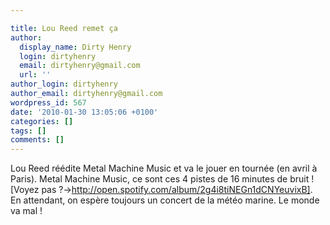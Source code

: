 ```yaml
---

title: Lou Reed remet ça
author:
  display_name: Dirty Henry
  login: dirtyhenry
  email: dirtyhenry@gmail.com
  url: ''
author_login: dirtyhenry
author_email: dirtyhenry@gmail.com
wordpress_id: 567
date: '2010-01-30 13:05:06 +0100'
categories: []
tags: []
comments: []
---
```

Lou Reed réédite Metal Machine Music et va le jouer en tournée (en avril à Paris). Metal Machine Music, ce sont ces 4 pistes de 16 minutes de bruit ! [Voyez pas ?->http://open.spotify.com/album/2g4i8tiNEGn1dCNYeuvixB]. En attendant, on espère toujours un concert de la météo marine. Le monde va mal !
